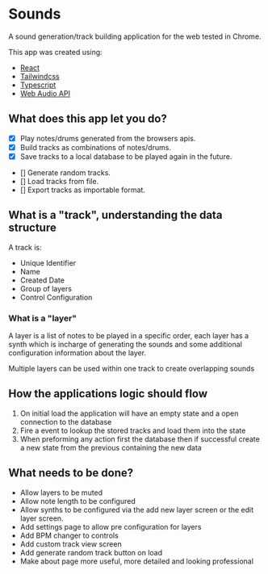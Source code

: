 # Sounds

A sound generation/track building application for the web tested in Chrome.

This app was created using:

- [React](https://reactjs.org/)
- [Tailwindcss](https://tailwindcss.com/)
- [Typescript](https://www.typescriptlang.org/)
- [Web Audio API](https://developer.mozilla.org/en-US/docs/Web/API/Web_Audio_API)

## What does this app let you do?

- [x] Play notes/drums generated from the browsers apis.
- [x] Build tracks as combinations of notes/drums.
- [x] Save tracks to a local database to be played again in the future.
- [] Generate random tracks.
- [] Load tracks from file.
- [] Export tracks as importable format.

## What is a "track", understanding the data structure

A track is:

- Unique Identifier
- Name
- Created Date
- Group of layers
- Control Configuration

### What is a "layer"

A layer is a list of notes to be played in a specific order, each layer has a synth which is incharge of generating the sounds and some additional configuration information about the layer.

Multiple layers can be used within one track to create overlapping sounds

## How the applications logic should flow

1. On initial load the application will have an empty state and a open connection to the database
2. Fire a event to lookup the stored tracks and load them into the state
3. When preforming any action first the database then if successful create a new state from the previous containing the new data

## What needs to be done?

- Allow layers to be muted
- Allow note length to be configured
- Allow synths to be configured via the add new layer screen or the edit layer screen.
- Add settings page to allow pre configuration for layers
- Add BPM changer to controls
- Add custom track view screen
- Add generate random track button on load
- Make about page more useful, more detailed and looking professional
